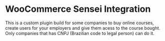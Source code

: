 # WooCommerce Sensei Integration
This is a custom plugin build for some companies to buy online courses, create users for your employers and give them acess to the course bought. Only companies that has CNPJ (Brazilian code to legal person) can do it.